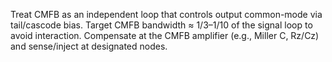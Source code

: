 Treat CMFB as an independent loop that controls output common-mode via tail/cascode bias. Target CMFB bandwidth ≈ 1/3–1/10 of the signal loop to avoid interaction. Compensate at the CMFB amplifier (e.g., Miller C, Rz/Cz) and sense/inject at designated nodes.

